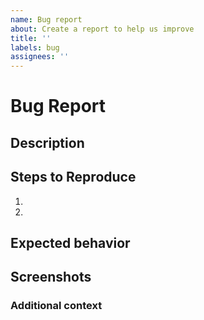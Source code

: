 ```yaml
---
name: Bug report
about: Create a report to help us improve
title: ''
labels: bug
assignees: ''
---
```


# Bug Report

## Description

<!-- A clear and concise description of what the bug is. -->

## Steps to Reproduce

<!-- Steps to reproduce the behavior -->

1.
2.

## Expected behavior

<!-- A clear and concise description of what you expected to happen. -->

## Screenshots

<!-- If applicable, add screenshots to help explain your problem. -->

### Additional context

<!-- Add any other context about the problem here. -->
